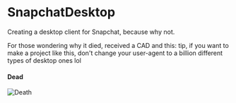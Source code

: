 # SnapchatDesktop
Creating a desktop client for Snapchat, because why not.

For those wondering why it died, received a CAD and this:
tip, if you want to make a project like this, don't change your user-agent to a billion different types of desktop ones lol

#### Dead

![Death](http://i.imgur.com/kemJplf.png)

